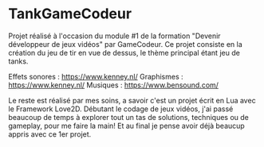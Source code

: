 # TankGameCodeur

Projet réalisé à l'occasion du module #1 de la formation "Devenir développeur de jeux vidéos" par GameCodeur.
Ce projet consiste en la création du jeu de tir en vue de dessus, le thème principal étant jeu de tanks.

Effets sonores : https://www.kenney.nl/
Graphismes : https://www.kenney.nl/
Musiques : https://www.bensound.com/

Le reste est réalisé par mes soins, a savoir c'est un projet écrit en Lua avec le Framework Love2D.
Débutant le codage de jeux vidéos, j'ai passé beaucoup de temps à explorer tout un tas de solutions, techniques ou de gameplay, pour me faire la main!
Et au final je pense avoir déjà beaucup appris avec ce 1er projet.
